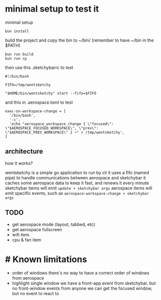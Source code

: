 # minimal setup to test it

minimal setup

```shell
bun install
```

build the project and copy the bin to  ~/bin/ (remember to have ~/bin in the $PATH)

```
bun run build
bun run cp
```


then use this .sketchybarrc to test

```shell
#!/bin/bash

FIFO=/tmp/wentsketchy

"$HOME/bin/wentsketchy" start --fifo=$FIFO
```

and this in .aerospace.toml to test

```shell
exec-on-workspace-change = [
  '/bin/bash',
  '-c',
  'echo "aerospace_workspace_change { \"focused\": \"$AEROSPACE_FOCUSED_WORKSPACE\", \"prev\": \"$AEROSPACE_PREV_WORKSPACE\" } ¬" > /tmp/wentsketchy',
]
```

## architecture

how it works?

wentsketchy is a simple go application to run by cli
it uses a fifo (named pipe) to handle communications between aerospace and sketchybar
it caches some aerospace data to keep it fast, and renews it every minute
sketchybar items will emit `update + sketchybar args`
aerospace items will emit specific events, such as `aerospace-workspace-change + sketchybar args`


## TODO
- get aerospace mode (layout, tabbed, etc)
- get aerospace fullscreen
- wifi item
- cpu & fan item

# # Known limitations

- order of windows 
 there's no way to have a correct order of windows from aerospace
- highlight single window
  we have a front-app event from sketchybar, but no front-window events from anyone
  we can get the focused window, but no event to react to
